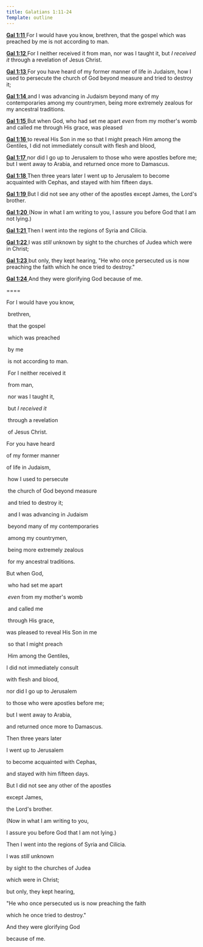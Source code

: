 ```yaml
---
title: Galatians 1:11-24
Template: outline
---
```


[**Gal 1:11** ](verseid:48.1.11) For I would have you know, brethren, that the gospel which was preached by me is not according to man.

[**Gal 1:12** ](verseid:48.1.12) For I neither received it from man, nor was I taught it, but *I received it* through a revelation of Jesus Christ.

[**Gal 1:13** ](verseid:48.1.13) For you have heard of my former manner of life in Judaism, how I used to persecute the church of God beyond measure and tried to destroy it;

[**Gal 1:14** ](verseid:48.1.14) and I was advancing in Judaism beyond many of my contemporaries among my countrymen, being more extremely zealous for my ancestral traditions.

[**Gal 1:15** ](verseid:48.1.15) But when God, who had set me apart *even* from my mother's womb and called me through His grace, was pleased

[**Gal 1:16** ](verseid:48.1.16) to reveal His Son in me so that I might preach Him among the Gentiles, I did not immediately consult with flesh and blood,

[**Gal 1:17** ](verseid:48.1.17) nor did I go up to Jerusalem to those who were apostles before me; but I went away to Arabia, and returned once more to Damascus.

[**Gal 1:18** ](verseid:48.1.18) Then three years later I went up to Jerusalem to become acquainted with Cephas, and stayed with him fifteen days.

[**Gal 1:19** ](verseid:48.1.19) But I did not see any other of the apostles except James, the Lord's brother.

[**Gal 1:20** ](verseid:48.1.20) (Now in what I am writing to you, I assure you before God that I am not lying.)

[**Gal 1:21** ](verseid:48.1.21) Then I went into the regions of Syria and Cilicia.

[**Gal 1:22** ](verseid:48.1.22) I was *still* unknown by sight to the churches of Judea which were in Christ;

[**Gal 1:23** ](verseid:48.1.23) but only, they kept hearing, "He who once persecuted us is now preaching the faith which he once tried to destroy."

[**Gal 1:24** ](verseid:48.1.24) And they were glorifying God because of me.





====



For I would have you know, 

​							brethren, 

​										that the gospel 

​															which was preached 

​																				by me 

​															is not according to man. 

​															For I neither received it 

​																								from man, 

​																								nor was I taught it, 

​															but *I received it* 

​																					through a revelation 

​																										of Jesus Christ. 

For you have heard 

of my former manner 

of life in Judaism, 

​	how I used to persecute 

​								the church of God beyond measure 

​											and tried to destroy it; 

​	and I was advancing in Judaism 

​	beyond many of my contemporaries 

​					among my countrymen, 

​			being more extremely zealous 

​			for my ancestral traditions. 

But when God, 

​					who had set me apart 

​												*even* from my mother's womb 

​					and called me 

​							through His grace, 

was pleased to reveal His Son in me 

​					so that I might preach 

​												Him among the Gentiles, 

I did not immediately consult 

with flesh and blood, 

nor did I go up to Jerusalem 

to those who were apostles before me; 

but I went away to Arabia, 

and returned once more to Damascus. 

Then three years later 

I went up to Jerusalem 

to become acquainted with Cephas, 

and stayed with him fifteen days. 

But I did not see any other of the apostles 

except James, 

the Lord's brother. 

(Now in what I am writing to you, 

I assure you before God that I am not lying.) 

Then I went into the regions of Syria and Cilicia. 

I was *still* unknown 

by sight to the churches of Judea 

which were in Christ; 

but only, they kept hearing, 

"He who once persecuted us is now preaching the faith 

which he once tried to destroy." 

And they were glorifying God 

because of me.